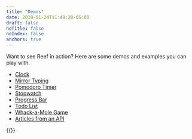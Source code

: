 ```yaml
---
title: "Demos"
date: 2018-01-24T11:48:20-05:00
draft: false
noTitle: false
noIndex: false
anchors: true
---
```


Want to see Reef in action? Here are some demos and examples you can play with.

- [Clock](https://codepen.io/cferdinandi/pen/jOVPgJo)
- [Mirror Typing](https://codepen.io/cferdinandi/pen/rNWVXbx)
- [Pomodoro Timer](https://codepen.io/cferdinandi/pen/RwoPXOM)
- [Stopwatch](https://codepen.io/cferdinandi/pen/wvoaVZR)
- [Progress Bar](https://codepen.io/cferdinandi/pen/mdOJNYL)
- [Todo List](https://codepen.io/cferdinandi/pen/yLVNmWL)
- [Whack-a-Mole Game](https://codepen.io/cferdinandi/pen/rNWVXgx)
- [Articles from an API](https://codepen.io/cferdinandi/pen/gOLpVZK)

{{<mailchimp intro="true">}}